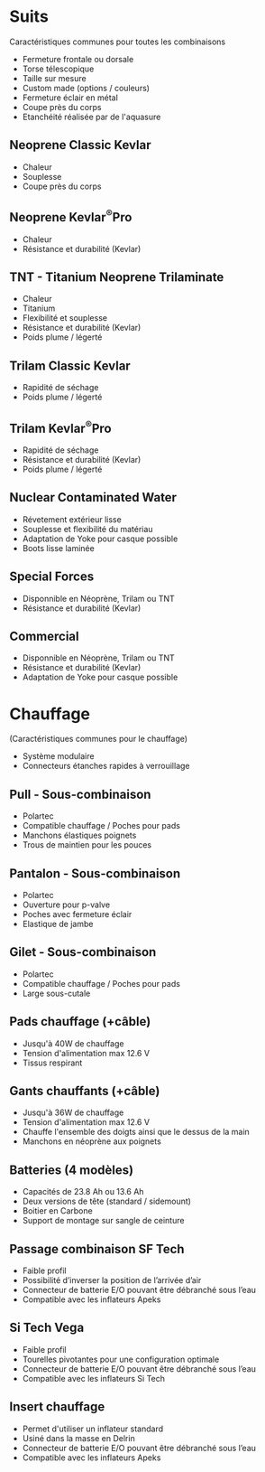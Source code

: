 # Suits
Caractéristiques communes pour toutes les combinaisons
- Fermeture frontale ou dorsale
- Torse télescopique
- Taille sur mesure
- Custom made (options / couleurs)
- Fermeture éclair en métal
- Coupe près du corps
- Etanchéité réalisée par de l'aquasure

## Neoprene Classic Kevlar
- Chaleur
- Souplesse
- Coupe près du corps

## Neoprene Kevlar<sup>&reg;</sup>Pro
- Chaleur
- Résistance et durabilité (Kevlar)

## TNT - Titanium Neoprene Trilaminate
- Chaleur
- Titanium
- Flexibilité et souplesse
- Résistance et durabilité (Kevlar)
- Poids plume / légerté

## Trilam Classic Kevlar
- Rapidité de séchage
- Poids plume / légerté

## Trilam Kevlar<sup>&reg;</sup>Pro
- Rapidité de séchage
- Résistance et durabilité (Kevlar)
- Poids plume / légerté

## Nuclear Contaminated Water
- Révetement extérieur lisse
- Souplesse et flexibilité du matériau
- Adaptation de Yoke pour casque possible
- Boots lisse laminée

## Special Forces
- Disponnible en Néoprène, Trilam ou TNT
- Résistance et durabilité (Kevlar)

## Commercial
- Disponnible en Néoprène, Trilam ou TNT
- Résistance et durabilité (Kevlar)
- Adaptation de Yoke pour casque possible


# Chauffage
(Caractéristiques communes pour le chauffage)
- Système modulaire
- Connecteurs étanches rapides à verrouillage

## Pull - Sous-combinaison
- Polartec
- Compatible chauffage / Poches pour pads 
- Manchons élastiques poignets
- Trous de maintien pour les pouces

## Pantalon - Sous-combinaison
- Polartec
- Ouverture pour p-valve
- Poches avec fermeture éclair
- Elastique de jambe

## Gilet - Sous-combinaison
- Polartec
- Compatible chauffage / Poches pour pads 
- Large sous-cutale

## Pads chauffage (+câble)
- Jusqu'à 40W de chauffage
- Tension d'alimentation max 12.6 V
- Tissus respirant

## Gants chauffants (+câble)
- Jusqu'à 36W de chauffage
- Tension d'alimentation max 12.6 V
- Chauffe l'ensemble des doigts ainsi que le dessus de la main
- Manchons en néoprène aux poignets

## Batteries (4 modèles)
- Capacités de 23.8 Ah ou 13.6 Ah
- Deux versions de tête (standard / sidemount)
- Boitier en Carbone
- Support de montage sur sangle de ceinture

## Passage combinaison SF Tech
- Faible profil
- Possibilité d’inverser la position de l’arrivée d’air
- Connecteur de batterie E/O pouvant être débranché sous l’eau
- Compatible avec les inflateurs Apeks

## Si Tech Vega
- Faible profil
- Tourelles pivotantes pour une configuration optimale
- Connecteur de batterie E/O pouvant être débranché sous l’eau
- Compatible avec les inflateurs Si Tech

## Insert chauffage
- Permet d'utiliser un inflateur standard
- Usiné dans la masse en Delrin
- Connecteur de batterie E/O pouvant être débranché sous l’eau
- Compatible avec les inflateurs Apeks
